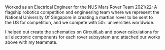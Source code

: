 Worked as an Electrical Engineer for the NUS Mars Rover Team 2021/22: A flagship robotics competition and engineering team where we represent the National University Of Singapore in creating a martian rover to be sent to the US for competition, and we compete with 50+ universities worldwide.

I helped out create the schematics on CircuitLab and power calculations for all electronic components for each rover subsystem and attached our works above with my teammate. 
